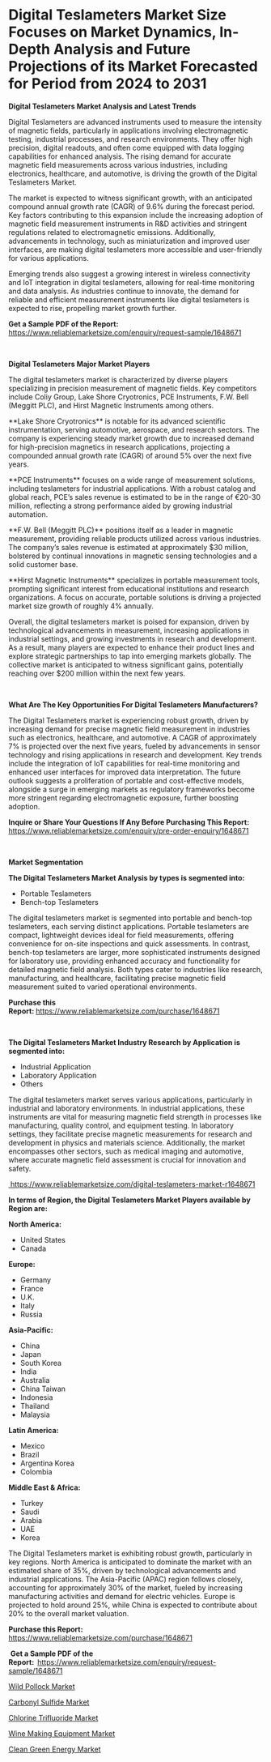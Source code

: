 <p><h1>Digital Teslameters Market Size Focuses on Market Dynamics, In-Depth Analysis and Future Projections of its Market Forecasted for Period from 2024 to 2031</h1></p><p><strong>Digital Teslameters Market Analysis and Latest Trends</strong></p>
<p><p>Digital Teslameters are advanced instruments used to measure the intensity of magnetic fields, particularly in applications involving electromagnetic testing, industrial processes, and research environments. They offer high precision, digital readouts, and often come equipped with data logging capabilities for enhanced analysis. The rising demand for accurate magnetic field measurements across various industries, including electronics, healthcare, and automotive, is driving the growth of the Digital Teslameters Market.</p><p>The market is expected to witness significant growth, with an anticipated compound annual growth rate (CAGR) of 9.6% during the forecast period. Key factors contributing to this expansion include the increasing adoption of magnetic field measurement instruments in R&D activities and stringent regulations related to electromagnetic emissions. Additionally, advancements in technology, such as miniaturization and improved user interfaces, are making digital teslameters more accessible and user-friendly for various applications.</p><p>Emerging trends also suggest a growing interest in wireless connectivity and IoT integration in digital teslameters, allowing for real-time monitoring and data analysis. As industries continue to innovate, the demand for reliable and efficient measurement instruments like digital teslameters is expected to rise, propelling market growth further.</p></p>
<p><strong>Get a Sample PDF of the Report:&nbsp;</strong> <a href="https://www.reliablemarketsize.com/enquiry/request-sample/1648671?utm_campaign=1103&utm_medium=2&utm_source=Github&utm_content=ia&utm_term=19112024&utm_id=digital-teslameters">https://www.reliablemarketsize.com/enquiry/request-sample/1648671</a></p>
<p>&nbsp;</p>
<p><strong>Digital Teslameters Major Market Players</strong></p>
<p><p>The digital teslameters market is characterized by diverse players specializing in precision measurement of magnetic fields. Key competitors include Coliy Group, Lake Shore Cryotronics, PCE Instruments, F.W. Bell (Meggitt PLC), and Hirst Magnetic Instruments among others. </p><p>**Lake Shore Cryotronics** is notable for its advanced scientific instrumentation, serving automotive, aerospace, and research sectors. The company is experiencing steady market growth due to increased demand for high-precision magnetics in research applications, projecting a compounded annual growth rate (CAGR) of around 5% over the next five years.</p><p>**PCE Instruments** focuses on a wide range of measurement solutions, including teslameters for industrial applications. With a robust catalog and global reach, PCE’s sales revenue is estimated to be in the range of €20-30 million, reflecting a strong performance aided by growing industrial automation.</p><p>**F.W. Bell (Meggitt PLC)** positions itself as a leader in magnetic measurement, providing reliable products utilized across various industries. The company’s sales revenue is estimated at approximately $30 million, bolstered by continual innovations in magnetic sensing technologies and a solid customer base.</p><p>**Hirst Magnetic Instruments** specializes in portable measurement tools, prompting significant interest from educational institutions and research organizations. A focus on accurate, portable solutions is driving a projected market size growth of roughly 4% annually.</p><p>Overall, the digital teslameters market is poised for expansion, driven by technological advancements in measurement, increasing applications in industrial settings, and growing investments in research and development. As a result, many players are expected to enhance their product lines and explore strategic partnerships to tap into emerging markets globally. The collective market is anticipated to witness significant gains, potentially reaching over $200 million within the next few years.</p></p>
<p>&nbsp;</p>
<p><strong>What Are The Key Opportunities For Digital Teslameters Manufacturers?</strong></p>
<p><p>The Digital Teslameters market is experiencing robust growth, driven by increasing demand for precise magnetic field measurement in industries such as electronics, healthcare, and automotive. A CAGR of approximately 7% is projected over the next five years, fueled by advancements in sensor technology and rising applications in research and development. Key trends include the integration of IoT capabilities for real-time monitoring and enhanced user interfaces for improved data interpretation. The future outlook suggests a proliferation of portable and cost-effective models, alongside a surge in emerging markets as regulatory frameworks become more stringent regarding electromagnetic exposure, further boosting adoption.</p></p>
<p><strong>Inquire or Share Your Questions If Any Before Purchasing This Report:</strong> <a href="https://www.reliablemarketsize.com/enquiry/pre-order-enquiry/1648671?utm_campaign=1103&utm_medium=2&utm_source=Github&utm_content=ia&utm_term=19112024&utm_id=digital-teslameters">https://www.reliablemarketsize.com/enquiry/pre-order-enquiry/1648671</a></p>
<p>&nbsp;</p>
<p><strong>Market Segmentation</strong></p>
<p><strong>The Digital Teslameters Market Analysis by types is segmented into:</strong></p>
<p><ul><li>Portable Teslameters</li><li>Bench-top Teslameters</li></ul></p>
<p><p>The digital teslameters market is segmented into portable and bench-top teslameters, each serving distinct applications. Portable teslameters are compact, lightweight devices ideal for field measurements, offering convenience for on-site inspections and quick assessments. In contrast, bench-top teslameters are larger, more sophisticated instruments designed for laboratory use, providing enhanced accuracy and functionality for detailed magnetic field analysis. Both types cater to industries like research, manufacturing, and healthcare, facilitating precise magnetic field measurement suited to varied operational environments.</p></p>
<p><strong>Purchase this Report:&nbsp;</strong><a href="https://www.reliablemarketsize.com/purchase/1648671?utm_campaign=1103&utm_medium=2&utm_source=Github&utm_content=ia&utm_term=19112024&utm_id=digital-teslameters">https://www.reliablemarketsize.com/purchase/1648671</a></p>
<p>&nbsp;</p>
<p><strong>The Digital Teslameters Market Industry Research by Application is segmented into:</strong></p>
<p><ul><li>Industrial Application</li><li>Laboratory Application</li><li>Others</li></ul></p>
<p><p>The digital teslameters market serves various applications, particularly in industrial and laboratory environments. In industrial applications, these instruments are vital for measuring magnetic field strength in processes like manufacturing, quality control, and equipment testing. In laboratory settings, they facilitate precise magnetic measurements for research and development in physics and materials science. Additionally, the market encompasses other sectors, such as medical imaging and automotive, where accurate magnetic field assessment is crucial for innovation and safety.</p></p>
<p><a href="https://www.reliablemarketsize.com/digital-teslameters-market-r1648671?utm_campaign=1103&utm_medium=2&utm_source=Github&utm_content=ia&utm_term=19112024&utm_id=digital-teslameters">&nbsp;https://www.reliablemarketsize.com/digital-teslameters-market-r1648671</a></p>
<p><strong>In terms of Region, the Digital Teslameters Market Players available by Region are:</strong></p>
<p>
    <p> <strong> North America: </strong>
        <ul>
            <li>United States</li>
            <li>Canada</li>
        </ul>
        </p> 
    <p> <strong> Europe: </strong>
        <ul>
            <li>Germany</li>
            <li>France</li>
            <li>U.K.</li>
            <li>Italy</li>
            <li>Russia</li>
        </ul>
        </p> 
    <p> <strong> Asia-Pacific: </strong>
        <ul>
            <li>China</li>
            <li>Japan</li>
            <li>South Korea</li>
            <li>India</li>
            <li>Australia</li>
            <li>China Taiwan</li>
            <li>Indonesia</li>
            <li>Thailand</li>
            <li>Malaysia</li>
        </ul>
        </p> 
    <p> <strong> Latin America: </strong>
        <ul>
            <li>Mexico</li>
            <li>Brazil</li>
            <li>Argentina Korea</li>
            <li>Colombia</li>
        </ul>
        </p> 
    <p> <strong> Middle East & Africa: </strong>
        <ul>
            <li>Turkey</li>
            <li>Saudi</li>
            <li>Arabia</li>
            <li>UAE</li>
            <li>Korea</li>
        </ul>
    </p>
    </p>
<p><p>The Digital Teslameters market is exhibiting robust growth, particularly in key regions. North America is anticipated to dominate the market with an estimated share of 35%, driven by technological advancements and industrial applications. The Asia-Pacific (APAC) region follows closely, accounting for approximately 30% of the market, fueled by increasing manufacturing activities and demand for electric vehicles. Europe is projected to hold around 25%, while China is expected to contribute about 20% to the overall market valuation.</p></p>
<p><strong>Purchase this Report: </strong><a href="https://www.reliablemarketsize.com/purchase/1648671?utm_campaign=1103&utm_medium=2&utm_source=Github&utm_content=ia&utm_term=19112024&utm_id=digital-teslameters">https://www.reliablemarketsize.com/purchase/1648671</a></p>
<p>&nbsp;<strong>Get a Sample PDF of the Report:&nbsp;&nbsp;</strong><a href="https://www.reliablemarketsize.com/enquiry/request-sample/1648671?utm_campaign=1103&utm_medium=2&utm_source=Github&utm_content=ia&utm_term=19112024&utm_id=digital-teslameters">https://www.reliablemarketsize.com/enquiry/request-sample/1648671</a></p>
<p><strong></strong></p>
<p><p><a href="https://www.linkedin.com/pulse/global-perspectives-wild-pollock-market-trends-challenges-forecast-ydvaf?utm_campaign=1103&utm_medium=2&utm_source=Github&utm_content=ia&utm_term=19112024&utm_id=digital-teslameters">Wild Pollock Market</a></p><p><a href="https://issuu.com/reportprime-2/docs/carbonyl-sulfide-market-size-2030.p_4c3a3d98883606?utm_campaign=1103&utm_medium=2&utm_source=Github&utm_content=ia&utm_term=19112024&utm_id=digital-teslameters">Carbonyl Sulfide Market</a></p><p><a href="https://issuu.com/reportprime-2/docs/chlorine-trifluoride-market-size-20_5485bdce625882?utm_campaign=1103&utm_medium=2&utm_source=Github&utm_content=ia&utm_term=19112024&utm_id=digital-teslameters">Chlorine Trifluoride Market</a></p><p><a href="https://www.linkedin.com/pulse/wine-making-equipment-market-size-share-growth-analysis-mgsge?utm_campaign=1103&utm_medium=2&utm_source=Github&utm_content=ia&utm_term=19112024&utm_id=digital-teslameters">Wine Making Equipment Market</a></p><p><a href="https://www.linkedin.com/pulse/clean-green-energy-market-trends-detailed-study-its-segmentation-xr23e?utm_campaign=1103&utm_medium=2&utm_source=Github&utm_content=ia&utm_term=19112024&utm_id=digital-teslameters">Clean Green Energy Market</a></p></p>